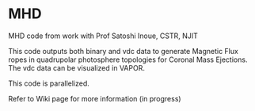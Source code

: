 # MHD
MHD code from work with Prof Satoshi Inoue, CSTR, NJIT

This code outputs both binary and vdc data to generate Magnetic Flux ropes in quadrupolar photosphere topologies for Coronal Mass Ejections. The vdc data can be visualized in VAPOR. 

This code is parallelized.

Refer to Wiki page for more information (in progress)
